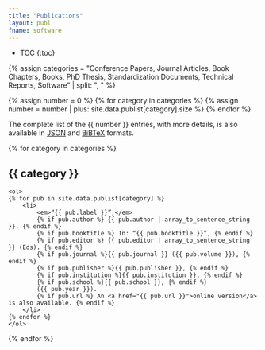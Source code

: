 ```yaml
---
title: "Publications"
layout: publ
fname: software
---
```


* TOC
{:toc}

{% assign categories = "Conference Papers, Journal Articles, Book Chapters, Books, PhD Thesis, Standardization Documents, Technical Reports, Software" | split: ", " %}

{% assign number = 0 %}
{% for category in categories %}
    {% assign number = number | plus: site.data.publist[category].size %}
{% endfor %}

The complete list of the {{ number }} entries, with more details, is also available in <a href="data/publist.json">JSON</a> and <a href="data/publist.bib">BiBTeX</a> formats.

<div>
{% for category in categories %}
    <h2> {{ category }} </h2>

    <ol>
    {% for pub in site.data.publist[category] %}
        <li>
            <em>“{{ pub.label }}”;</em> 
            {% if pub.author %} {{ pub.author | array_to_sentence_string }}. {% endif %}
            {% if pub.booktitle %} In: “{{ pub.booktitle }}”, {% endif %}
            {% if pub.editor %} {{ pub.editor | array_to_sentence_string }} (Eds). {% endif %}
            {% if pub.journal %}{{ pub.journal }} ({{ pub.volume }}), {% endif %}
            {% if pub.publisher %}{{ pub.publisher }}, {% endif %}
            {% if pub.institution %}{{ pub.institution }}, {% endif %}
            {% if pub.school %}{{ pub.school }}, {% endif %}
            ({{ pub.year }}).
            {% if pub.url %} An <a href="{{ pub.url }}">online version</a> is also available. {% endif %}
        </li>
    {% endfor %}
    </ol>
{% endfor %}
</div>
